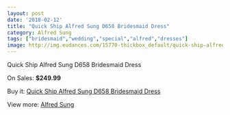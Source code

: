 ```yaml
---
layout: post
date: '2018-02-12'
title: "Quick Ship Alfred Sung D658 Bridesmaid Dress"
category: Alfred Sung
tags: ["bridesmaid","wedding","special","alfred","dresses"]
image: http://img.eudances.com/15770-thickbox_default/quick-ship-alfred-sung-d658-bridesmaid-dress.jpg
---
```

Quick Ship Alfred Sung D658 Bridesmaid Dress

On Sales: **$249.99**
<a href="https://www.eudances.com/en/alfred-sung/4653-quick-ship-alfred-sung-d658-bridesmaid-dress.html"><amp-img layout="responsive" width="600" height="600" src="//img.eudances.com/15770-thickbox_default/quick-ship-alfred-sung-d658-bridesmaid-dress.jpg" alt="Quick Ship Alfred Sung D658 Bridesmaid Dress 0" /></a>
<a href="https://www.eudances.com/en/alfred-sung/4653-quick-ship-alfred-sung-d658-bridesmaid-dress.html"><amp-img layout="responsive" width="600" height="600" src="//img.eudances.com/15772-thickbox_default/quick-ship-alfred-sung-d658-bridesmaid-dress.jpg" alt="Quick Ship Alfred Sung D658 Bridesmaid Dress 1" /></a>
<a href="https://www.eudances.com/en/alfred-sung/4653-quick-ship-alfred-sung-d658-bridesmaid-dress.html"><amp-img layout="responsive" width="600" height="600" src="//img.eudances.com/15771-thickbox_default/quick-ship-alfred-sung-d658-bridesmaid-dress.jpg" alt="Quick Ship Alfred Sung D658 Bridesmaid Dress 2" /></a>

Buy it: [Quick Ship Alfred Sung D658 Bridesmaid Dress](https://www.eudances.com/en/alfred-sung/4653-quick-ship-alfred-sung-d658-bridesmaid-dress.html "Quick Ship Alfred Sung D658 Bridesmaid Dress")

View more: [Alfred Sung](https://www.eudances.com/en/52-alfred-sung "Alfred Sung")
